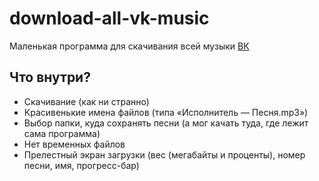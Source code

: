 # download-all-vk-music
Маленькая программа для скачивания всей музыки [ВК](http://vk.com)

## Что внутри?
 * Скачивание (как ни странно)
 * Красивенькие имена файлов (типа «Исполнитель — Песня.mp3»)
 * Выбор папки, куда сохранять песни (а мог качать туда, где лежит сама программа)
 * Нет временных файлов
 * Прелестный экран загрузки (вес (мегабайты и проценты), номер песни, имя, прогресс-бар)